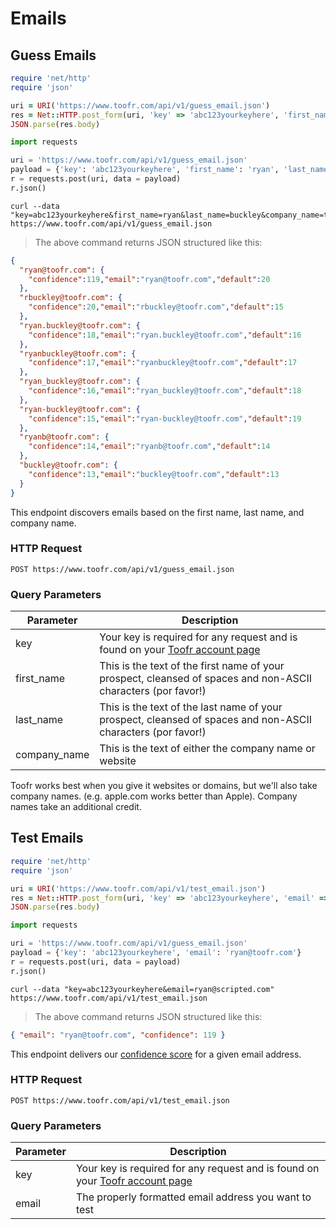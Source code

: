 # Emails

## Guess Emails

```ruby
require 'net/http'
require 'json'

uri = URI('https://www.toofr.com/api/v1/guess_email.json')
res = Net::HTTP.post_form(uri, 'key' => 'abc123yourkeyhere', 'first_name' => 'ryan', 'last_name' => 'buckley', 'company_name' => 'toofr.com')
JSON.parse(res.body)
```

```python
import requests

uri = 'https://www.toofr.com/api/v1/guess_email.json'
payload = {'key': 'abc123yourkeyhere', 'first_name': 'ryan', 'last_name': 'buckley', 'company_name': 'toofr.com'}
r = requests.post(uri, data = payload)
r.json()
```

```shell
curl --data "key=abc123yourkeyhere&first_name=ryan&last_name=buckley&company_name=toofr.com" https://www.toofr.com/api/v1/guess_email.json
```

> The above command returns JSON structured like this:

```json
{
  "ryan@toofr.com": {
    "confidence":119,"email":"ryan@toofr.com","default":20
  },
  "rbuckley@toofr.com": {
    "confidence":20,"email":"rbuckley@toofr.com","default":15
  },
  "ryan.buckley@toofr.com": {
    "confidence":18,"email":"ryan.buckley@toofr.com","default":16
  },
  "ryanbuckley@toofr.com": {
    "confidence":17,"email":"ryanbuckley@toofr.com","default":17
  },
  "ryan_buckley@toofr.com": {
    "confidence":16,"email":"ryan_buckley@toofr.com","default":18
  },
  "ryan-buckley@toofr.com": {
    "confidence":15,"email":"ryan-buckley@toofr.com","default":19
  },
  "ryanb@toofr.com": {
    "confidence":14,"email":"ryanb@toofr.com","default":14
  },
  "buckley@toofr.com": {
    "confidence":13,"email":"buckley@toofr.com","default":13
  }
}
```

This endpoint discovers emails based on the first name, last name, and company name.

### HTTP Request

`POST https://www.toofr.com/api/v1/guess_email.json`

### Query Parameters

Parameter | Description
--------- | -----------
key | Your key is required for any request and is found on your [Toofr account page](https://www.toofr.com/account)
first_name | This is the text of the first name of your prospect, cleansed of spaces and non-ASCII characters (por favor!)
last_name | This is the text of the last name of your prospect, cleansed of spaces and non-ASCII characters (por favor!)
company_name | This is the text of either the company name or website

<aside class="success">
Toofr works best when you give it websites or domains, but we'll also take company names. (e.g. apple.com works better than Apple). Company names take an additional credit.
</aside>

## Test Emails

```ruby
require 'net/http'
require 'json'

uri = URI('https://www.toofr.com/api/v1/test_email.json')
res = Net::HTTP.post_form(uri, 'key' => 'abc123yourkeyhere', 'email' => 'ryan@toofr.com')
JSON.parse(res.body)
```

```python
import requests

uri = 'https://www.toofr.com/api/v1/guess_email.json'
payload = {'key': 'abc123yourkeyhere', 'email': 'ryan@toofr.com'}
r = requests.post(uri, data = payload)
r.json()
```

```shell
curl --data "key=abc123yourkeyhere&email=ryan@scripted.com" https://www.toofr.com/api/v1/test_email.json
```

> The above command returns JSON structured like this:

```json
{ "email": "ryan@toofr.com", "confidence": 119 }
```

This endpoint delivers our [confidence score](http://blog.toofr.com/how-to-lower-your-bounce-rates-with-our-confidence-score/) for a given email address.

### HTTP Request

`POST https://www.toofr.com/api/v1/test_email.json`

### Query Parameters

Parameter | Description
--------- | -----------
key | Your key is required for any request and is found on your [Toofr account page](https://www.toofr.com/account)
email | The properly formatted email address you want to test
